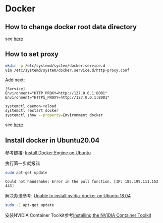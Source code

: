 # Docker

## How to change docker root data directory

see [here](https://tienbm90.medium.com/how-to-change-docker-root-data-directory-89a39be1a70b)

## How to set proxy

```bash
mkdir -p /etc/systemd/system/docker.service.d
vim /etc/systemd/system/docker.service.d/http-proxy.conf
```

Add next:

```text
[Service]
Environment="HTTP_PROXY=http://127.0.0.1:8001"
Environment="HTTPS_PROXY=http://127.0.0.1:8001"
```

```bash
systemctl daemon-reload
systemctl restart docker
systemctl show --property=Environment docker
```

see [here](https://linux.do/t/topic/111276)

## Install docker in Ubuntu20.04

参考链接: [Install Docker Engine on Ubuntu](https://docs.docker.com/engine/install/ubuntu/)

执行第一步就报错

```bash
sudo apt-get update
```

```text
Could not handshake: Error in the pull function. [IP: 185.199.111.153 443]
```

解决办法参考: [Unable to install nvidia-docker on Ubuntu 18.04](https://github.com/NVIDIA/nvidia-docker/issues/1296)

```bash
sudo -E apt-get update
```

安装NVIDIA Container Toolkit参考[Installing the NVIDIA Container Toolkit](https://docs.nvidia.com/datacenter/cloud-native/container-toolkit/latest/install-guide.html)

